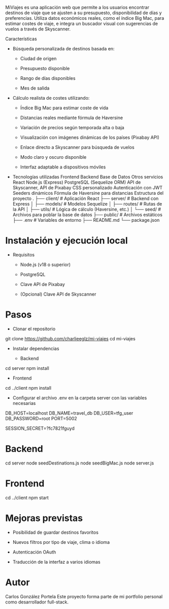MiViajes es una aplicación web que permite a los usuarios encontrar destinos de viaje que se ajusten a su presupuesto, disponibilidad de días y preferencias. Utiliza datos económicos reales, como el índice Big Mac, para estimar costes de viaje, e integra un buscador visual con sugerencias de vuelos a través de Skyscanner.

Características

- Búsqueda personalizada de destinos basada en:

  - Ciudad de origen

  - Presupuesto disponible

  - Rango de días disponibles

  - Mes de salida

- Cálculo realista de costes utilizando:

  - Índice Big Mac para estimar coste de vida

  - Distancias reales mediante fórmula de Haversine

  - Variación de precios según temporada alta o baja

  - Visualización con imágenes dinámicas de los países (Pixabay API)

  - Enlace directo a Skyscanner para búsqueda de vuelos

  - Modo claro y oscuro disponible

  - Interfaz adaptable a dispositivos móviles

- Tecnologías utilizadas
  Frontend Backend Base de Datos Otros servicios
  React Node.js (Express) PostgreSQL (Sequelize ORM) API de Skyscanner, API de Pixabay
  CSS personalizado Autenticación con JWT Seeders dinámicos Fórmula de Haversine para distancias
  Estructura del proyecto
  .
  ├── client/ # Aplicación React
  ├── server/ # Backend con Express
  │ ├── models/ # Modelos Sequelize
  │ ├── routes/ # Rutas de la API
  │ ├── utils/ # Lógica de cálculo (Haversine, etc.)
  │ └── seed/ # Archivos para poblar la base de datos
  ├── public/ # Archivos estáticos
  ├── .env # Variables de entorno
  ├── README.md
  └── package.json

# Instalación y ejecución local

- Requisitos

  - Node.js (v18 o superior)

  - PostgreSQL

  - Clave API de Pixabay

  - (Opcional) Clave API de Skyscanner

# Pasos

- Clonar el repositorio

git clone https://github.com/charlieeglz/mi-viajes
cd mi-viajes

- Instalar dependencias

  - Backend

cd server
npm install

- Frontend

cd ../client
npm install

- Configurar el archivo .env en la carpeta server con las variables necesarias

DB_HOST=localhost
DB_NAME=travel_db
DB_USER=tfg_user
DB_PASSWORD=root
PORT=5002

SESSION_SECRET=?fc7821fguyd

# Backend

cd server
node seedDestinations.js
node seedBigMac.js
node server.js

# Frontend

cd ../client
npm start

# Mejoras previstas

- Posibilidad de guardar destinos favoritos

- Nuevos filtros por tipo de viaje, clima o idioma

- Autenticación OAuth

- Traducción de la interfaz a varios idiomas

# Autor

Carlos González Portela
Este proyecto forma parte de mi portfolio personal como desarrollador full-stack.

